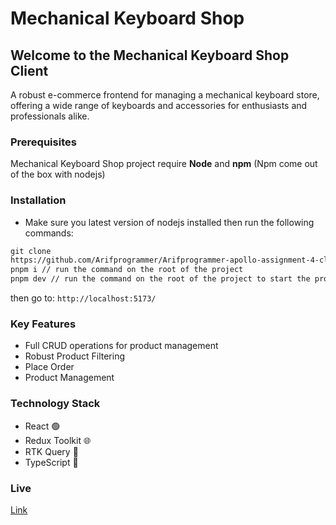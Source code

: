 # Mechanical Keyboard Shop

## Welcome to the Mechanical Keyboard Shop Client

A robust e-commerce frontend for managing a mechanical keyboard store, offering a wide range of keyboards and accessories for enthusiasts and professionals alike.

### Prerequisites

Mechanical Keyboard Shop project require **Node** and **npm** (Npm come out of the box with nodejs)

### Installation

- Make sure you latest version of nodejs installed then run the following commands:

```html
git clone
https://github.com/Arifprogrammer/Arifprogrammer-apollo-assignment-4-client.git // clone the project first
pnpm i // run the command on the root of the project
pnpm dev // run the command on the root of the project to start the project locally
```

then go to: `http://localhost:5173/`

### Key Features

- Full CRUD operations for product management
- Robust Product Filtering
- Place Order
- Product Management

### Technology Stack

- React 🟢
- Redux Toolkit 🌐
- RTK Query 🍃
- TypeScript 📘

### Live

[Link](https://mechanical-keyboard-shop-client.vercel.app)

